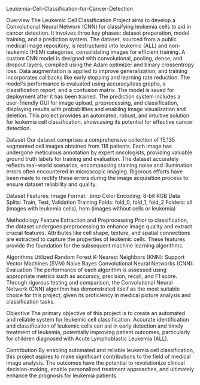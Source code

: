 Leukemia-Cell-Classification-for-Cancer-Detection

Overview
The Leukemic Cell Classification Project aims to develop a Convolutional Neural Network (CNN) for classifying leukemia cells to aid in cancer detection. It involves three key phases: dataset preparation, model training, and a prediction system. The dataset, sourced from a public medical image repository, is restructured into leukemic (ALL) and non-leukemic (HEM) categories, consolidating images for efficient training. A custom CNN model is designed with convolutional, pooling, dense, and dropout layers, compiled using the Adam optimizer and binary crossentropy loss. Data augmentation is applied to improve generalization, and training incorporates callbacks like early stopping and learning rate reduction. The model's performance is evaluated using accuracy/loss graphs, a classification report, and a confusion matrix. The model is saved for deployment after it has been trained. The prediction system includes a user-friendly GUI for image upload, preprocessing, and classification, displaying results with probabilities and enabling image visualization and deletion. This project provides an automated, robust, and intuitive solution for leukemia cell classification, showcasing its potential for effective cancer detection.

Dataset
Our dataset comprises a comprehensive collection of 15,135 segmented cell images obtained from 118 patients. Each image has undergone meticulous annotation by expert oncologists, providing valuable ground truth labels for training and evaluation. The dataset accurately reflects real-world scenarios, encompassing staining noise and illumination errors often encountered in microscopic imaging. Rigorous efforts have been made to rectify these errors during the image acquisition process to ensure dataset reliability and quality.

Dataset Features:
Image Format: .bmp Color Encoding: 8-bit RGB Data Splits: Train, Test, Validation Training Folds: fold_0, fold_1, fold_2 Folders: all (images with leukemia cells), hem (images without cells or leukemia)

Methodology
Feature Extraction and Preprocessing Prior to classification, the dataset undergoes preprocessing to enhance image quality and extract crucial features. Attributes like cell shape, texture, and spatial connections are extracted to capture the properties of leukemic cells. These features provide the foundation for the subsequent machine learning algorithms.

Algorithms Utilized
Random Forest
K-Nearest Neighbors (KNN):
Support Vector Machines (SVM)
Naive Bayes
Convolutional Neural Networks (CNN):
Evaluation
The performance of each algorithm is assessed using appropriate metrics such as accuracy, precision, recall, and F1 score. Through rigorous testing and comparison, the Convolutional Neural Network (CNN) algorithm has demonstrated itself as the most suitable choice for this project, given its proficiency in medical picture analysis and classification tasks.

Objective
The primary objective of this project is to create an automated and reliable system for leukemic cell classification. Accurate identification and classification of leukemic cells can aid in early detection and timely treatment of leukemia, potentially improving patient outcomes, particularly for children diagnosed with Acute Lymphoblastic Leukemia (ALL).

Contribution
By enabling automated and reliable leukemia cell classification, this project aspires to make significant contributions to the field of medical image analysis. The outcomes have the potential to revolutionize clinical decision-making, enable personalized treatment approaches, and ultimately enhance the prognosis for leukemia patients.
